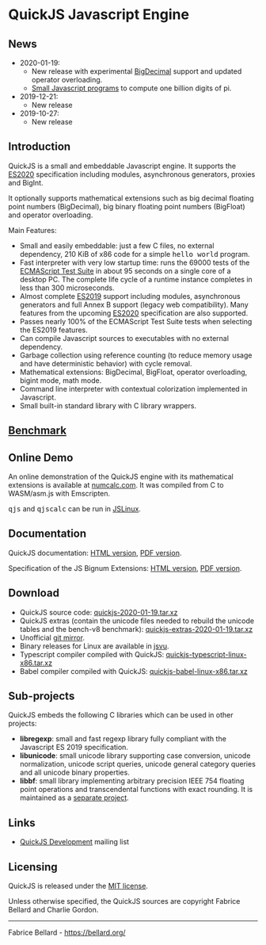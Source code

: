 <h1>QuickJS Javascript Engine</h1>

<h2>News</h2>

<ul>
  <li>2020-01-19:
    <ul>
      <li>New release with
    experimental <a href="https://github.com/littledan/proposal-bigdecimal">BigDecimal</a>
    support and updated operator overloading.</li>
      <li><a href="https://bellard.org/quickjs/pi.html">Small Javascript programs</a> to compute
      one billion digits of pi.</li>
    </ul>
  </li>
  <li>2019-12-21:
    <ul>
      <li>New release</li>
    </ul>
  </li>
  <li>2019-10-27:
    <ul>
      <li>New release</li>
    </ul>
  </li>
</ul>

<h2>Introduction</h2>

QuickJS is a small and embeddable Javascript engine. It supports the
<a href="https://tc39.github.io/ecma262/">ES2020</a> specification
including modules, asynchronous generators, proxies and BigInt.
<p>
It optionally supports mathematical extensions such as big decimal
floating point numbers (BigDecimal), big binary floating point numbers
(BigFloat) and operator overloading.
<p>
Main Features:
<ul>

<li> Small and easily embeddable: just a few C files, no external
dependency, 210 KiB of x86 code for a simple <tt>hello world</tt>
program.</li>

<li> Fast interpreter with very low startup time: runs the 69000 tests
of the <a href="https://github.com/tc39/test262">ECMAScript Test
Suite</a> in about 95 seconds on a single core of a desktop PC. The
complete life cycle of a runtime instance completes in less than 300
microseconds.</li>

<li> Almost
  complete <a href="https://www.ecma-international.org/ecma-262/10.0">ES2019</a>
  support including modules, asynchronous generators and full Annex B
  support (legacy web compatibility). Many features from the
  upcoming <a href="https://tc39.github.io/ecma262/">ES2020</a>
  specification are also supported.</li>

<li>Passes nearly 100% of the ECMAScript Test Suite tests when selecting the ES2019 features.</li>

<li> Can compile Javascript sources to executables with no external dependency.</li>

<li> Garbage collection using reference counting (to reduce memory usage
  and have deterministic behavior) with cycle removal.</li>

<li> Mathematical extensions: BigDecimal, BigFloat, operator overloading, bigint mode, math mode.</li>

<li> Command line interpreter with contextual colorization implemented in Javascript.</li>

<li> Small built-in standard library with C library wrappers.</li>

</ul>

<h2><a href="https://bellard.org/quickjs/bench.html">Benchmark</a></h2>

<h2>Online Demo</h2>

An online demonstration of the QuickJS engine with its mathematical
extensions is available
at <a href="http://numcalc.com">numcalc.com</a>. It was compiled from
C to WASM/asm.js with Emscripten.
<p>
<tt>qjs</tt> and <tt>qjscalc</tt> can be run in <a href="https://bellard.org/jslinux/vm.html?url=buildroot-x86.cfg">JSLinux</a>.

<h2>Documentation</h2>

QuickJS documentation: <a href="https://bellard.org/quickjs/quickjs.html">HTML version</a>,
<a href="https://bellard.org/quickjs/quickjs.pdf">PDF version</a>.
<p>
Specification of the JS Bignum Extensions: <a href="https://bellard.org/quickjs/jsbignum.html">HTML
version</a>, <a href="https://bellard.org/quickjs/jsbignum.pdf">PDF version</a>.

<h2>Download</h2>

<ul>
  <li>
    QuickJS source code: <a href="https://bellard.org/quickjs/quickjs-2020-01-19.tar.xz">quickjs-2020-01-19.tar.xz</a></li>
  <li>
    QuickJS extras (contain the unicode files needed to rebuild the unicode tables and the bench-v8 benchmark): <a href="https://bellard.org/quickjs/quickjs-extras-2020-01-19.tar.xz">quickjs-extras-2020-01-19.tar.xz</a>
  </li>
  <li>
    Unofficial <a href="https://github.com/horhof/quickjs">git mirror</a>.
  </li>
  <li>
    Binary releases for Linux are available in <a href="https://github.com/GoogleChromeLabs/jsvu">jsvu</a>.
  </li>
  <li>
    Typescript compiler compiled with QuickJS: <a href="https://bellard.org/quickjs/quickjs-typescript-linux-x86.tar.xz">quickjs-typescript-linux-x86.tar.xz</a>
  </li>
  <li>
    Babel compiler compiled with QuickJS: <a href="https://bellard.org/quickjs/quickjs-babel-linux-x86.tar.xz">quickjs-babel-linux-x86.tar.xz</a>
  </li>
</ul>

<h2>Sub-projects</h2>

QuickJS embeds the following C libraries which can be used in other
projects:
<ul>
  <li><b>libregexp</b>: small and fast regexp library fully compliant with the Javascript ES 2019 specification.</li>
  <li><b>libunicode</b>: small unicode library supporting case
conversion, unicode normalization, unicode script queries, unicode
general category queries and all unicode binary properties.</li>
  <li><b>libbf</b>: small library implementing arbitrary precision
    IEEE 754 floating point operations and transcendental functions with
    exact rounding. It is maintained as a <a href="https://bellard.org/quickjs//libbf">separate project</a>.
  </li>
</ul>

<h2>Links</h2>

<ul>
  <li><a href="https://www.freelists.org/list/quickjs-devel">QuickJS Development</a> mailing list</li>
</ul>

<h2>Licensing</h2>

QuickJS is released under
the <a href="https://opensource.org/licenses/MIT">MIT license</a>.
<p>
Unless otherwise specified, the QuickJS sources are copyright Fabrice
Bellard and Charlie Gordon.

<hr>
Fabrice Bellard - <a href="https://bellard.org">https://bellard.org/</a>
</body>
</html>
